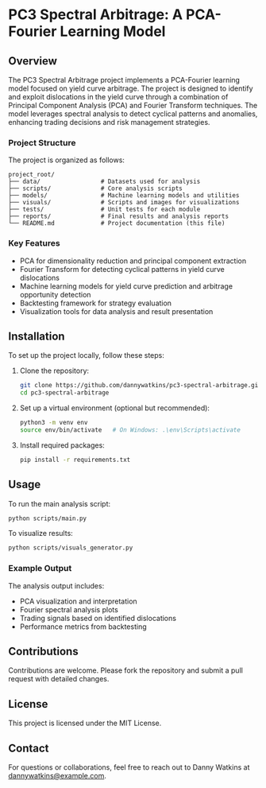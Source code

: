 # PC3 Spectral Arbitrage: A PCA-Fourier Learning Model

## Overview
The PC3 Spectral Arbitrage project implements a PCA-Fourier learning model focused on yield curve arbitrage. The project is designed to identify and exploit dislocations in the yield curve through a combination of Principal Component Analysis (PCA) and Fourier Transform techniques. The model leverages spectral analysis to detect cyclical patterns and anomalies, enhancing trading decisions and risk management strategies.

### Project Structure
The project is organized as follows:

```
project_root/
├── data/                 # Datasets used for analysis
├── scripts/              # Core analysis scripts
├── models/               # Machine learning models and utilities
├── visuals/              # Scripts and images for visualizations
├── tests/                # Unit tests for each module
├── reports/              # Final results and analysis reports
└── README.md             # Project documentation (this file)
```

### Key Features
- PCA for dimensionality reduction and principal component extraction
- Fourier Transform for detecting cyclical patterns in yield curve dislocations
- Machine learning models for yield curve prediction and arbitrage opportunity detection
- Backtesting framework for strategy evaluation
- Visualization tools for data analysis and result presentation

## Installation
To set up the project locally, follow these steps:

1. Clone the repository:
   ```bash
   git clone https://github.com/dannywatkins/pc3-spectral-arbitrage.git
   cd pc3-spectral-arbitrage
   ```

2. Set up a virtual environment (optional but recommended):
   ```bash
   python3 -m venv env
   source env/bin/activate   # On Windows: .\env\Scripts\activate
   ```

3. Install required packages:
   ```bash
   pip install -r requirements.txt
   ```

## Usage
To run the main analysis script:
```bash
python scripts/main.py
```

To visualize results:
```bash
python scripts/visuals_generator.py
```

### Example Output
The analysis output includes:
- PCA visualization and interpretation
- Fourier spectral analysis plots
- Trading signals based on identified dislocations
- Performance metrics from backtesting

## Contributions
Contributions are welcome. Please fork the repository and submit a pull request with detailed changes.

## License
This project is licensed under the MIT License.

## Contact
For questions or collaborations, feel free to reach out to Danny Watkins at dannywatkins@example.com.

